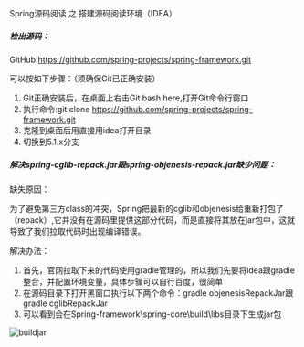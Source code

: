 Spring源码阅读 之 搭建源码阅读环境（IDEA）

##### 检出源码：

GitHub:https://github.com/spring-projects/spring-framework.git

可以按如下步骤：（须确保Git已正确安装）

1. Git正确安装后，在桌面上右击Git bash here,打开Git命令行窗口
2. 执行命令:git clone https://github.com/spring-projects/spring-framework.git
3. 克隆到桌面后用直接用idea打开目录
4. 切换到5.1.x分支 

##### 解决spring-cglib-repack.jar跟spring-objenesis-repack.jar缺少问题：

缺失原因：

​				为了避免第三方class的冲突，Spring把最新的cglib和objenesis给重新打包了（repack）,它并没有在源码里提供这部分代码，而是直接将其放在jar包中，这就导致了我们拉取代码时出现编译错误。

解决办法：

1. 首先，官网拉取下来的代码使用gradle管理的，所以我们先要将idea跟gradle整合，并配置环境变量，具体步骤可以自行百度，很简单
2. 在源码目录下打开黑窗口执行以下两个命令：gradle objenesisRepackJar跟gradle cglibRepackJar
3. 可以看到会在Spring-framework\spring-core\build\libs目录下生成jar包

![buildjar](H:\markdown\images\buildjar.png)







